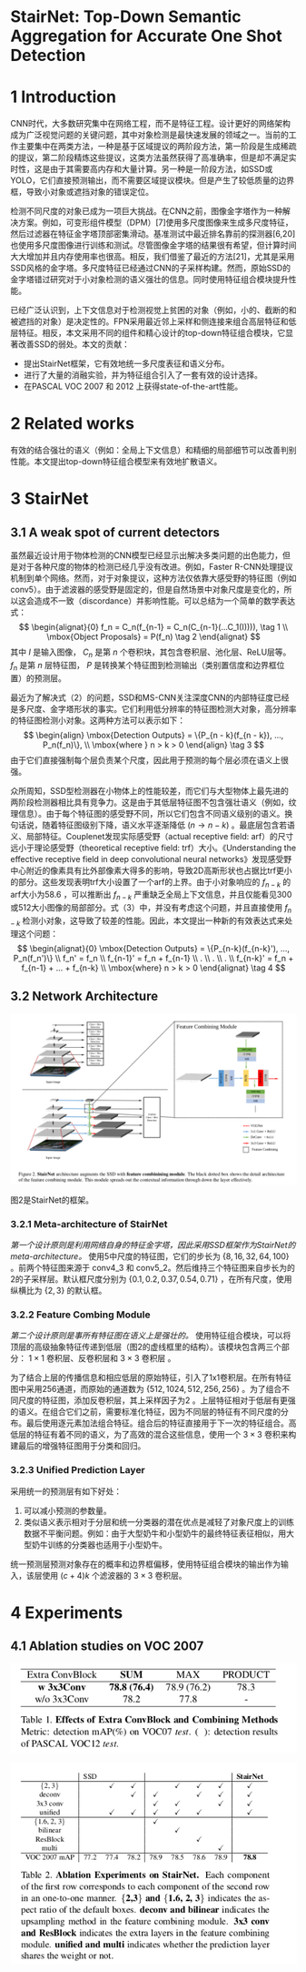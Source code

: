 StairNet: Top-Down Semantic Aggregation for Accurate One Shot Detection
=

# 1 Introduction
CNN时代，大多数研究集中在网络工程，而不是特征工程。设计更好的网络架构成为广泛视觉问题的关键问题，其中对象检测是最快速发展的领域之一。当前的工作主要集中在两类方法，一种是基于区域提议的两阶段方法，第一阶段是生成稀疏的提议，第二阶段精炼这些提议，这类方法虽然获得了高准确率，但是却不满足实时性，这是由于其需要高内存和大量计算。另一种是一阶段方法，如SSD或YOLO，它们直接预测输出，而不需要区域提议模块。但是产生了较低质量的边界框，导致小对象或遮挡对象的错误定位。

检测不同尺度的对象已成为一项巨大挑战。在CNN之前，图像金字塔作为一种解决方案。例如，可变形组件模型（DPM）[7]使用多尺度图像来生成多尺度特征，然后过滤器在特征金字塔顶部密集滑动。基准测试中最近排名靠前的探测器[6,20]也使用多尺度图像进行训练和测试。尽管图像金字塔的结果很有希望，但计算时间大大增加并且内存使用率也很高。相反，我们借鉴了最近的方法[21]，尤其是采用SSD风格的金字塔。多尺度特征已经通过CNN的子采样构建。然而，原始SSD的金字塔错过研究对于小对象检测的语义强壮的信息。同时使用特征组合模块提升性能。

已经广泛认识到，上下文信息对于检测视觉上贫困的对象（例如，小的、截断的和被遮挡的对象）是决定性的。FPN采用最近邻上采样和侧连接来组合高层特征和低层特征。相反，本文采用不同的组件和精心设计的top-down特征组合模块，它显著改善SSD的弱处。本文的贡献：
- 提出StairNet框架，它有效地统一多尺度表征和语义分布。
- 进行了大量的消融实验，并为特征组合引入了一套有效的设计选择。
- 在PASCAL VOC 2007 和 2012 上获得state-of-the-art性能。

# 2 Related works
有效的结合强壮的语义（例如：全局上下文信息）和精细的局部细节可以改善判别性能。本文提出top-down特征组合模型来有效地扩散语义。

# 3 StairNet
## 3.1 A weak spot of current detectors
虽然最近设计用于物体检测的CNN模型已经显示出解决多类问题的出色能力，但是对于各种尺度的物体的检测已经几乎没有改进。例如，Faster R-CNN处理提议机制到单个网络。然而，对于对象提议，这种方法仅依靠大感受野的特征图（例如conv5）。由于滤波器的感受野是固定的，但是自然场景中对象尺度是变化的，所以这会造成不一致（discordance）并影响性能。可以总结为一个简单的数学表达式：
$$
\begin{alignat}{0}
f_n = C_n(f_{n-1} = C_n(C_{n-1}(...C_1(I)))),   \tag 1  \\
\mbox{Object Proposals} = P(f_n)  \tag 2  
\end{alignat}
$$
其中 $I$ 是输入图像， $C_n$ 是第 $n$ 个卷积块，其包含卷积层、池化层、ReLU层等。 $f_n$ 是第 $n$ 层特征图， $P$ 是转换某个特征图到检测输出（类别置信度和边界框位置）的预测层。

最近为了解决式（2）的问题，SSD和MS-CNN关注深度CNN的内部特征度已经是多尺度、金字塔形状的事实。它们利用低分辨率的特征图检测大对象，高分辨率的特征图检测小对象。这两种方法可以表示如下：
$$
\begin{align}
\mbox{Detection Outputs} = \{P_{n - k}(f_{n - k}), ..., P_n(f_n)\}, \\
 \mbox{where  } n > k > 0  
\end{align}   \tag 3
$$
由于它们直接强制每个层负责某个尺度，因此用于预测的每个层必须在语义上很强。  

众所周知，SSD型检测器在小物体上的性能较差，而它们与大型物体上最先进的两阶段检测器相比具有竞争力。这是由于其低层特征图不包含强壮语义（例如，纹理信息）。由于每个特征图的感受野不同，所以它们包含不同语义级别的语义。换句话说，随着特征图级别下降，语义水平逐渐降低 $(n \rightarrow n - k)$ 。最底层包含若语义、局部特征。Couplenet发现实际感受野（actual receptive field: arf）的尺寸远小于理论感受野（theoretical receptive field: trf）大小。《Understanding the effective receptive field in deep convolutional neural networks》发现感受野中心附近的像素具有比外部像素大得多的影响，导致2D高斯形状也占据比trf更小的部分。这些发现表明trf大小设置了一个arf的上界。由于小对象响应的 $f_{n-k}$ 的arf大小为58.6 ，可以推断出 $f_{n-k}$ 严重缺乏全局上下文信息，并且仅能看见300或512大小图像的局部部分。式（3）中，并没有考虑这个问题，并且直接使用 $f_{n-k}$ 检测小对象，这导致了较差的性能。因此，本文提出一种新的有效表达式来处理这个问题：
$$
\begin{alignat}{0}
\mbox{Detection Outputs} = \{P_{n-k}(f_{n-k}'), ..., P_n(f_n')\}  \\
f_n' = f_n  \\
f_{n-1}' = f_n + f_{n-1}  \\
.  \\
.  \\
.  \\
f_{n-k}' = f_n + f_{n-1} + ... + f_{n-k}  \\
\mbox{where} n > k > 0
\end{alignat}   \tag 4
$$

## 3.2 Network Architecture
![stair-net architecture](./images/stair-net/architecture.png)

图2是StairNet的框架。

### 3.2.1 Meta-architecture of StairNet
*第一个设计原则是利用网络自身的特征金字塔，因此采用SSD框架作为StairNet的meta-architecture。* 使用5中尺度的特征图，它们的步长为 $\{8, 16, 32, 64, 100\}$ 。前两个特征图来源于 conv4_3 和 conv5_2。然后维持三个特征图来自步长为的2的子采样层。默认框尺度分别为 $\{0.1, 0.2, 0.37, 0.54, 0.71\}$ ，在所有尺度，使用纵横比为 $\{2, 3\}$ 的默认框。

### 3.2.2 Feature Combing Module
*第二个设计原则是事所有特征图在语义上是强壮的。* 使用特征组合模块，可以将顶层的高级抽象特征传递到低层（图2的虚线框里的结构）。该模块包含两三个部分： $1 \times 1$ 卷积层、反卷积层和 $3 \times 3$ 卷积层 。

为了结合上层的传播信息和相应低层的原始特征，引入了1x1卷积层。在所有特征图中采用256通道，而原始的通道数为 $\{512, 1024, 512, 256, 256\}$ 。为了组合不同尺度的特征图，添加反卷积层，其上采样因子为2 。上层特征相对于低层有更强的语义。在组合它们之前，需要标准化特征，因为不同层的特征有不同尺度的分布。最后使用逐元素加法组合特征。组合后的特征直接用于下一次的特征组合。高低层的特征有着不同的语义，为了高效的混合这些信息，使用一个 $3\times3$ 卷积来构建最后的增强特征图用于分类和回归。

### 3.2.3 Unified Prediction Layer
采用统一的预测层有如下好处：
1. 可以减小预测的参数量。
2. 类似语义表示相对于分层和统一分类器的潜在优点是减轻了对象尺度上的训练数据不平衡问题。例如：由于大型奶牛和小型奶牛的最终特征表征相似，用大型奶牛训练的分类器也适用于小型奶牛。

统一预测层预测对象存在的概率和边界框偏移，使用特征组合模块的输出作为输入，该层使用 $(c+4) k$ 个滤波器的 $3 \times 3$ 卷积层。

# 4 Experiments
## 4.1 Ablation studies on VOC 2007
![stair-net combine-methods](./images/stair-net/combine-methods.png)

![stair-net ablation-study](./images/stair-net/ablation-study.png)
